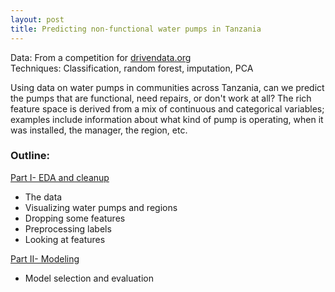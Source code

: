 ```yaml
---
layout: post
title: Predicting non-functional water pumps in Tanzania
---
```

Data: From a competition for [drivendata.org](https://www.drivendata.org/competitions/7/)  
Techniques: Classification, random forest, imputation, PCA

Using data on water pumps in communities across Tanzania, can we predict the pumps that are functional, need repairs, or don't work at all?
The rich feature space is derived from a mix of continuous and categorical variables; examples include information about what kind of pump is operating, when it was installed, the manager, the region, etc. 

### Outline:  
[Part I- EDA and cleanup](https://github.com/JoomiK/PredictingWaterPumps/blob/master/WaterPumps.ipynb)  
- The data  
- Visualizing water pumps and regions  
- Dropping some features  
- Preprocessing labels  
- Looking at features  

[Part II- Modeling](https://github.com/JoomiK/PredictingWaterPumps/blob/master/WaterPumpsII.ipynb)  
- Model selection and evaluation
